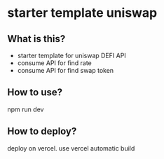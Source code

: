 # starter template uniswap

## What is this?
- starter template for uniswap DEFI API 
- consume API for find rate 
- consume API for find swap token


## How to use?
npm run dev


## How to deploy?
deploy on vercel. use vercel automatic build
